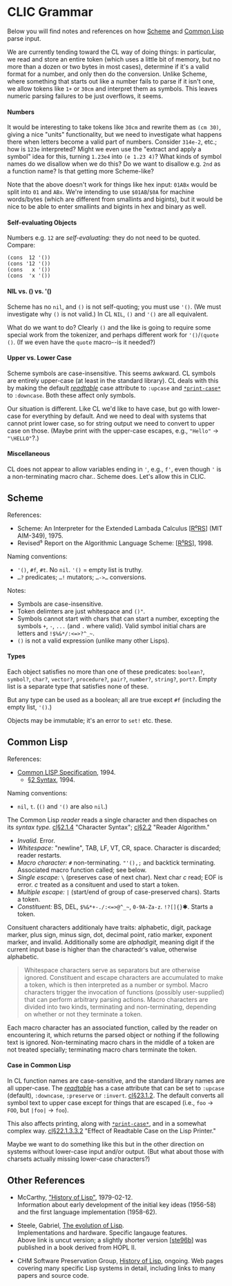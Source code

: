 CLIC Grammar
============

Below you will find notes and references on how [Scheme][R⁵RS] and
[Common Lisp][cl] parse input.

We are currently tending toward the CL way of doing things: in particular,
we read and store an entire token (which uses a little bit of memory, but
no more than a dozen or two bytes in most cases), determine if it's a valid
format for a number, and only then do the conversion. Unlike Scheme, where
something that starts out like a number fails to parse if it isn't one, we
allow tokens like `1+` or `30cm` and interpret them as symbols. This leaves
numeric parsing failures to be just overflows, it seems.

#### Numbers

It would be interesting to take tokens like `30cm` and rewrite them as `(cm
30)`, giving a nice "units" functionality, but we need to investigate what
happens there when letters become a valid part of numbers. Consider
`314e-2`, etc.; how is `123e` interpreted? Might we even use the "extract
and apply a symbol" idea for this, turning `1.23e4` into `(e 1.23 4)`? What
kinds of symbol names do we disallow when we do this? Do we want to
disallow e.g. `2nd` as a function name? Is that getting more Scheme-like?

Note that the above doesn't work for things like hex input: `01ABx` would
be split into `01` and `ABx`. We're intending to use `$01AB`/`$0A` for
machine words/bytes (which are different from smallints and bigints), but
it would be nice to be able to enter smallints and bigints in hex and
binary as well.

#### Self-evaluating Objects

Numbers e.g. `12` are _self-evaluating:_ they do not need to be quoted.
Compare:

    (cons  12 '())
    (cons '12 '())
    (cons   x '())
    (cons  'x '())

#### NIL vs. () vs. '()

Scheme has no `nil`, and `()` is not self-quoting; you must use `'()`. (We
must investigate why `()` is not valid.) In CL `NIL`, `()` and `'()` are
all equivalent.

What do we want to do? Clearly `()` and the like is going to require some
special work from the tokenizer, and perhaps different work for
`'()`/`(quote ()`. (If we even have the `quote` macro--is it needed?)

#### Upper vs. Lower Case

Scheme symbols are case-insensitive. This seems awkward. CL symbols are
entirely upper-case (at least in the standard library). CL deals with this
by making the default [_readtable_][cl:readtable] case attribute to
`:upcase` and [`*print-case*`] to `:downcase`. Both these affect only
symbols.

Our situation is different. Like CL we'd like to have case, but go with
lower-case for everything by default. And we need to deal with systems that
cannot print lower case, so for string output we need to convert to upper
case on those. (Maybe print with the upper-case escapes, e.g., `"Hello"` →
`"\HELLO"`?.)

#### Miscellaneous

CL does not appear to allow variables ending in `'`, e.g., `f'`, even
though `'` is a non-terminating macro char.. Scheme does. Let's allow this
in CLIC.


Scheme
------

References:
- Scheme: An Interpreter for the Extended Lambada Calculus [[R⁰RS]]
  (MIT AIM-349), 1975.
- Revised⁵ Report on the Algorithmic Language Scheme: [[R⁵RS]], 1998.

Naming conventions:
- `'()`, `#f`, `#t`. No `nil`. `'()` = empty list is truthy.
- `…?` predicates; `…!` mutators; `…->…` conversions.

Notes:
- Symbols are case-insensitive.
- Token delimters are just whitespace and `()"`.
- Symbols cannot start with chars that can start a number, excepting the
  symbols `+`, `-`, `...` (and `.` where valid). Valid symbol initial chars
  are letters and `!$%&*/:<=>?^_~`.
- `()` is not a valid expression (unlike many other Lisps).

#### Types

Each object satisfies no more than one of these predicates: `boolean?`,
`symbol?`, `char?`, `vector?`, `procedure?`, `pair?`, `number?`, `string?`,
`port?`. Empty list is a separate type that satisfies none of these.

But any type can be used as a boolean; all are true except `#f` (including
the empty list, `'()`.)

Objects may be immutable; it's an error to `set!` etc. these.


Common Lisp
-----------

References:
- [Common LISP Specification][cl], 1994.
  - [§2 Syntax][cl§2], 1994.

Naming conventions:
- `nil`, `t`. (`()` and `'()` are also `nil`.)

The Common Lisp _reader_ reads a single character and then dispaches on its
_syntax type._ [cl§2.1.4] "Character Syntax"; [cl§2.2] "Reader Algorithm."

- _Invalid._ Error.
- _Whitespace:_ "newline", TAB, LF, VT, CR, space.
  Character is discarded; reader restarts.
- _Macro character:_ `#` non-terminating. `"'(),;` and backtick terminating.
  Associated macro function called; see below.
- _Single escape:_ `\` (preserves case of next char).
  Next char _c_ read; EOF is error. _c_ treated as a consituent and
  used to start a token.
- _Multiple escape:_ `|` (start/end of group of case-preserved chars).
  Starts a token.
- _Constituent:_ BS, DEL, `$%&*+-./:<=>@^_~`, `0-9A-Za-z`. `!?[]{}`✱.
  Starts a token.

Consituent characters additionaly have traits: alphabetic, digit, package
marker, plus sign, minus sign, dot, decimal point, ratio marker, exponent
marker, and invalid. Additionally some are _alphadigit,_ meaning digit if
the current input base is higher than the charactedr's value, otherwise
alphabetic.

> Whitespace characters serve as separators but are otherwise ignored.
> Constituent and escape characters are accumulated to make a token, which is
> then interpreted as a number or symbol. Macro characters trigger the
> invocation of functions (possibly user-supplied) that can perform arbitrary
> parsing actions. Macro characters are divided into two kinds, terminating
> and non-terminating, depending on whether or not they terminate a token.

Each macro character has an associated function, called by the reader on
encountering it, which returns the parsed object or nothing if the
following text is ignored. Non-terminating macro chars in the middle of a
token are not treated specially; terminating macro chars terminate the
token.

#### Case in Common Lisp

In CL function names are case-sensitive, and the standard library names are
all upper-case. The [_readtable_][cl:readtable] has a case attribute that
can be set to `:upcase` (default), `:downcase`, `:preserve` or `:invert`.
[cl§23.1.2]. The default converts all symbol text to upper case except for
things that are escaped (i.e., `foo` → `FOO`, but `|foo|` → `foo`).

This also affects printing, along with [`*print-case*`], and in a somewhat
complex way. [cl§22.1.3.3.2] "Effect of Readtable Case on the Lisp
Printer."

Maybe we want to do something like this but in the other direction on
systems without lower-case input and/or output. (But what about those with
charsets actually missing lower-case characters?)


Other References
----------------

* McCarthy, ["History of Lisp"][mac79], 1979-02-12.  
  Information about early development of the initial key ideas (1956-58)
  and the first language implementation (1958-62).

* Steele, Gabriel, [The evolution of Lisp][ste96a].  
  Implementations and hardware. Specific langauge features.  
  Above link is uncut version; a slightly shorter version [[ste96b]] was
  published in a book derived from HOPL II.

* CHM Software Preservation Group, [History of Lisp][chm], ongoing.
  Web pages covering many specific Lisp systems in detail, including
  links to many papers and source code.



<!-------------------------------------------------------------------->

<!-- Scheme -->
[R⁰RS]: https://dspace.mit.edu/bitstream/handle/1721.1/5794/AIM-349.pdf
[R⁰RS]: https://standards.scheme.org/official/r0rs.pdf
[R⁵RS]: https://standards.scheme.org/official/r5rs.pdf

<!-- Common Lisp -->
[`*print-case*`]: https://novaspec.org/cl/v_print-case
[cl:readtable]: https://novaspec.org/cl/t_readtable
[cl]: https://novaspec.org/cl
[cl§2.1.4]: https://novaspec.org/cl/2_1_Character_Syntax#sec_2_1_4
[cl§2.2]: https://novaspec.org/cl/2_2_Reader_Algorithm
[cl§22.1.3.3.2]: https://novaspec.org/cl/22_1_The_Lisp_Printer#sec_22_1_3_3_2
[cl§23.1.2]: https://novaspec.org/cl/23_1_Reader_Concepts#sec_23_1_2
[cl§2]: https://novaspec.org/cl/2_Syntax

<!-- Other -->
[chm]: https://www.softwarepreservation.org/projects/LISP/
[mac79]: http://jmc.stanford.edu/articles/lisp/lisp.pdf
[ste96a]: https://www.dreamsongs.com/Files/HOPL2-Uncut.pdf
[ste96b]: https://dl.acm.org/doi/10.1145/234286.1057818
